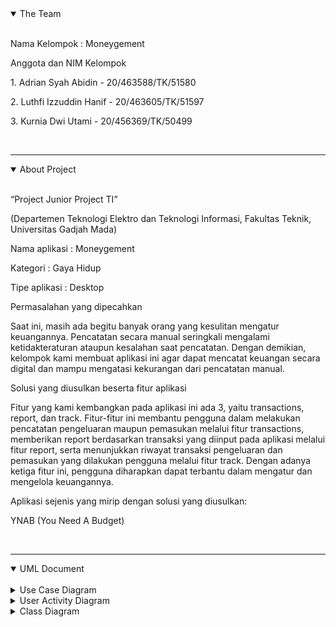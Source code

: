 <details open> 
<summary> The Team </summary>
<br>

  <p> Nama Kelompok : Moneygement </p>

<p> Anggota dan NIM Kelompok </p>
<p>1. Adrian Syah Abidin - 20/463588/TK/51580 </p>
<p>2. Luthfi Izzuddin Hanif - 20/463605/TK/51597 </p>
<p>3. Kurnia Dwi Utami - 20/456369/TK/50499 </p>

</details>
  <br>

---

<details open> 
<summary> About Project </summary>
<br>

<p>“Project Junior Project TI” </p>
<p>(Departemen Teknologi Elektro dan Teknologi Informasi, Fakultas Teknik, Universitas Gadjah Mada) </p>


<p>Nama aplikasi : Moneygement </p>
<p>Kategori      : Gaya Hidup </p>
<p>Tipe aplikasi : Desktop </p>

<p>Permasalahan yang dipecahkan </p>
<p>Saat ini, masih ada begitu banyak orang yang kesulitan mengatur keuangannya. Pencatatan secara manual seringkali mengalami ketidakteraturan ataupun kesalahan saat pencatatan. Dengan demikian, kelompok kami membuat aplikasi ini agar dapat mencatat keuangan secara digital dan mampu mengatasi kekurangan dari pencatatan manual.</p>

<p>Solusi yang diusulkan beserta fitur aplikasi </p>
<p>Fitur yang kami kembangkan pada aplikasi ini ada 3, yaitu transactions, report, dan track. Fitur-fitur ini membantu pengguna dalam melakukan pencatatan pengeluaran maupun pemasukan melalui fitur transactions, memberikan report berdasarkan transaksi yang diinput pada aplikasi melalui fitur report, serta menunjukkan riwayat transaksi pengeluaran dan pemasukan yang dilakukan pengguna melalui fitur track. Dengan adanya ketiga fitur ini, pengguna diharapkan dapat terbantu dalam mengatur dan mengelola keuangannya.</p>

<p>Aplikasi sejenis yang mirip dengan solusi yang diusulkan: </p>
<p>YNAB (You Need A Budget)</p>

</details>
  <br>

---

<details open> 
<summary> UML Document </summary>
<br>
  
<details> 
<summary> Use Case Diagram </summary>

<img src="uml/use-case-diagram.png" class="img-responsive" alt="">
  
</details>
  
<details> 
<summary> User Activity Diagram </summary>
 
<img src="uml/activity-diagram.png" class="img-responsive" alt="">
  
</details>
  
<details> 
<summary> Class Diagram </summary>
  
<img src="uml/class-diagram.jpg" class="img-responsive" alt="">
  
</details>
  
</details>
